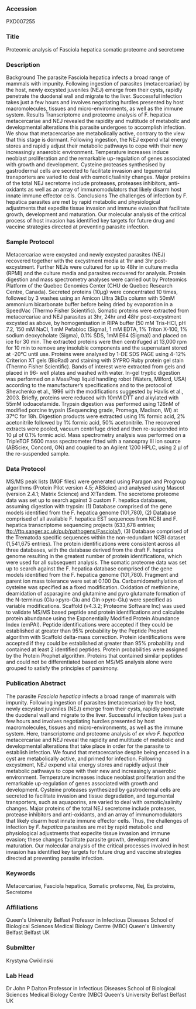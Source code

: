 ### Accession
PXD007255

### Title
Proteomic analysis of Fasciola hepatica somatic proteome and secretome

### Description
Background The parasite Fasciola hepatica infects a broad range of mammals with impunity.  Following ingestion of parasites (metacercariae) by the host, newly excysted juveniles (NEJ) emerge from their cysts, rapidly penetrate the duodenal wall and migrate to the liver.  Successful infection takes just a few hours and involves negotiating hurdles presented by host macromolecules, tissues and micro-environments, as well as the immune system. Results Transcriptome and proteome analysis of F. hepatica metacercariae and NEJ revealed the rapidity and multitude of metabolic and developmental alterations this parasite undergoes to accomplish infection.  We show that metacercariae are metabolically active, contrary to the view that this stage is dormant.  Following ingestion, the NEJ expend vital energy stores and rapidly adjust their metabolic pathways to cope with their new increasingly anaerobic environment.  Temperature increases induce neoblast proliferation and the remarkable up-regulation of genes associated with growth and development.  Cysteine proteases synthesised by gastrodermal cells are secreted to facilitate invasion and tegumental transporters are varied to deal with osmotic/salinity changes.  Major proteins of the total NEJ secretome include proteases, proteases inhibitors, anti-oxidants as well as an array of immunomodulators that likely disarm host innate immune effector cells. Conclusions The challenges of infection by F. hepatica parasites are met by rapid metabolic and physiological adjustments that expedite tissue invasion and immune evasion that facilitate growth, development and maturation.  Our molecular analysis of the critical process of host invasion has identified key targets for future drug and vaccine strategies directed at preventing parasite infection.

### Sample Protocol
Metacercariae were excysted and newly excysted parasites (NEJ) recovered together with the excystment media at 1hr and 3hr post-excystment.  Further NEJs were cultured for up to 48hr in culture media (RPMI) and the culture media and parasites recovered for analysis. Protein digestion and mass spectrometry analyses were carried out by Proteomics Platform of the Quebec Genomics Center (CHU de Quebec Research Centre, Canada). Secreted proteins (10µg) were concentrated 10 times, followed by 3 washes using an Amicon Ultra 3kDa column with 50mM ammonium bicarbonate buffer before being dried by evaporation in a SpeedVac (Thermo Fisher Scientific).  Somatic proteins were extracted from metacercariae and NEJ parasites at 3hr, 24hr and 48hr post-excystment excysted as above, by homogenisation in RIPA buffer (50 mM Tris-HCl, pH 7.2, 150 mM NaCl, 1 mM Pefabloc (Sigma), 1 mM EDTA, 1% Triton X-100, 1% sodium deoxycholate (Sigma), 0.1% SDS, 1mM E64 (Sigma)) and placed on ice for 30 min. The extracted proteins were then centrifuged at 13,000 rpm for 10 min to remove any insoluble components and the supernatant stored at -20°C until use.  Proteins were analysed by 1-DE SDS PAGE using 4-12% Criterion XT gels (BioRad) and staining with SYPRO Ruby protein gel stain (Thermo Fisher Scientific).  Bands of interest were extracted from gels and placed in 96- well plates and washed with water.   In-gel tryptic digestion was performed on a MassPrep liquid handling robot (Waters, Milford, USA) according to the manufacturer’s specifications and to the protocol of Shevchenko et al., 1996 with the modifications suggested by Havlis et al., 2003. Briefly, proteins were reduced with 10mM DTT and alkylated with 55mM iodoacetamide. Trypsin digestion was performed using 126nM of modified porcine trypsin (Sequencing grade, Promega, Madison, WI) at 37°C for 18h. Digestion products were extracted using 1% formic acid, 2% acetonitrile followed by 1% formic acid, 50% acetonitrile. The recovered extracts were pooled, vacuum centrifuge dried and then re-suspended into 10 µl of 0.1% formic acid.  Mass spectrometry analysis was performed on a TripleTOF 5600 mass spectrometer fitted with a nanospray III ion source (ABSciex, Concord, ON) and coupled to an Agilent 1200 HPLC, using 2 µl of the re-suspended sample.

### Data Protocol
MS/MS peak lists (MGF files) were generated using Paragon and Progroup algorithms (Protein Pilot version 4.5; ABSciex) and analysed using Mascot (version 2.4.1; Matrix Science) and X!Tandem.  The secretome proteome data was set up to search against 3 custom F. hepatica databases, assuming digestion with trypsin: (1) Database comprised of the gene models identified from the F. hepatica genome (101,780), (2) Database comprised of all available F. hepatica EST sequences from NCBI and F. hepatica transcriptome sequencing projects (633,678 entries; ftp://ftp.sanger.ac.uk/pub/pathogens/Fasciola/), (3) Database comprised of the Trematoda specific sequences within the non-redundant NCBI dataset (1,541,675 entries).  The protein identifications were consistent across all three databases, with the database derived from the draft F. hepatica genome resulting in the greatest number of protein identifications, which were used for all subsequent analysis.  The somatic proteome data was set up to search against the F. hepatica database comprised of the gene models identified from the F. hepatica genome (101,780).  Fragment and parent ion mass tolerance were set at 0.100 Da.  Carbamidomethylation of cysteine was specified as a fixed modification. Oxidation of methionine, deamidation of asparagine and glutamine and pyro glutamate formation of the N-terminus (Glu->pyro-Glu and Gln->pyro-Glu) were specified as variable modifications.  Scaffold (v4.3.2; Proteome Software Inc) was used to validate MS/MS based peptide and protein identifications and calculate protein abundance using the Exponentially Modified Protein Abundance Index (emPAI). Peptide identifications were accepted if they could be established at greater than 95% probability by the Peptide Prophet algorithm with Scaffold delta-mass correction. Protein identifications were accepted if they could be established at greater than 95% probability and contained at least 2 identified peptides.  Protein probabilities were assigned by the Protein Prophet algorithm. Proteins that contained similar peptides and could not be differentiated based on MS/MS analysis alone were grouped to satisfy the principles of parsimony.

### Publication Abstract
The parasite <i>Fasciola hepatica</i> infects a broad range of mammals with impunity. Following ingestion of parasites (metacercariae) by the host, newly excysted juveniles (NEJ) emerge from their cysts, rapidly penetrate the duodenal wall and migrate to the liver. Successful infection takes just a few hours and involves negotiating hurdles presented by host macromolecules, tissues and micro-environments, as well as the immune system. Here, transcriptome and proteome analysis of <i>ex vivo F. hepatica</i> metacercariae and NEJ reveal the rapidity and multitude of metabolic and developmental alterations that take place in order for the parasite to establish infection. We found that metacercariae despite being encased in a cyst are metabolically active, and primed for infection. Following excystment, NEJ expend vital energy stores and rapidly adjust their metabolic pathways to cope with their new and increasingly anaerobic environment. Temperature increases induce neoblast proliferation and the remarkable up-regulation of genes associated with growth and development. Cysteine proteases synthesized by gastrodermal cells are secreted to facilitate invasion and tissue degradation, and tegumental transporters, such as aquaporins, are varied to deal with osmotic/salinity changes. Major proteins of the total NEJ secretome include proteases, protease inhibitors and anti-oxidants, and an array of immunomodulators that likely disarm host innate immune effector cells. Thus, the challenges of infection by <i>F. hepatica</i> parasites are met by rapid metabolic and physiological adjustments that expedite tissue invasion and immune evasion; these changes facilitate parasite growth, development and maturation. Our molecular analysis of the critical processes involved in host invasion has identified key targets for future drug and vaccine strategies directed at preventing parasite infection.

### Keywords
Metacercariae, Fasciola hepatica, Somatic proteome, Nej, Es proteins, Secretome

### Affiliations
Queen's University Belfast
Professor in Infectious Diseases School of Biological Sciences Medical Biology Centre (MBC) Queen's University Belfast Belfast UK

### Submitter
Krystyna Cwiklinski

### Lab Head
Dr John P Dalton
Professor in Infectious Diseases School of Biological Sciences Medical Biology Centre (MBC) Queen's University Belfast Belfast UK


